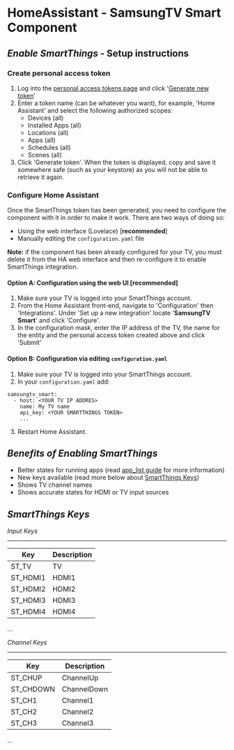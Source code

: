 # HomeAssistant - SamsungTV Smart Component

## ***Enable SmartThings*** - Setup instructions 

### Create personal access token

1. Log into the [personal access tokens page](https://account.smartthings.com/tokens) and click '[Generate new token](https://account.smartthings.com/tokens/new)'
2. Enter a token name (can be whatever you want), for example, 'Home Assistant' and select the following authorized scopes:
    - Devices (all)
    - Installed Apps (all)
    - Locations (all)
    - Apps (all)
    - Schedules (all)
    - Scenes (all)
3. Click 'Generate token'. When the token is displayed, copy and save it somewhere safe (such as your keystore) as you will not be able to retrieve it again.

### Configure Home Assistant

Once the SmartThings token has been generated, you need to configure the component with it in order to make it work.
There are two ways of doing so:
- Using the web interface (Lovelace) [**recommended**]
- Manually editing the `configuration.yaml` file

**Note:** if the component has been already configured for your TV, you must delete it from the HA web interface and then re-configure it to enable SmartThings integration.<br/>

#### Option A: Configuration using the web UI [**recommended**]

1. Make sure your TV is logged into your SmartThings account.
2. From the Home Assistant front-end, navigate to 'Configuration' then 'Integrations'. Under 'Set up a new integration' locate     '**SamsungTV Smart**' and click 'Configure'.
3. In the configuration mask, enter the IP address of the TV, the name for the entity and the personal access token created above and click 'Submit'

#### Option B: Configuration via editing `configuration.yaml`

1. Make sure your TV is logged into your SmartThings account.
2. In your `configuration.yaml` add:

```
samsungtv_smart:
  - host: <YOUR TV IP ADDRES>
    name: My TV name
    api_key: <YOUR SMARTTHINGS TOKEN>
    ...
```

3. Restart Home Assistant.


***Benefits of Enabling SmartThings***
---------------

- Better states for running apps (read [app_list guide](https://github.com/ollo69/ha-samsungtv-smart/blob/master/App_list.md) for more information)
- New keys available (read more below about [SmartThings Keys](https://github.com/ollo69/ha-samsungtv-smart/blob/master/Smartthings.md#smartthings-keys))
- Shows TV channel names
- Shows accurate states for HDMI or TV input sources


***SmartThings Keys***
---------------

*Input Keys*
____________
Key|Description
---|-----------
ST_TV|TV
ST_HDMI1|HDMI1
ST_HDMI2|HDMI2
ST_HDMI3|HDMI3
ST_HDMI4|HDMI4
...

*Channel Keys*
______________
Key|Description
---|-----------
ST_CHUP|ChannelUp
ST_CHDOWN|ChannelDown
ST_CH1|Channel1
ST_CH2|Channel2
ST_CH3|Channel3
...
